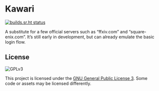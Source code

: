 # Kawari

[![builds.sr.ht status](https://builds.sr.ht/~redstrate/kawari.svg)](https://builds.sr.ht/~redstrate/kawari?)

A substitute for a few official servers such as “ffxiv.com” and “square-enix.com”. It’s still early in development, but can already emulate the basic login flow.

## License

![GPLv3](https://www.gnu.org/graphics/gplv3-127x51.png)

This project is licensed under the [GNU General Public License 3](LICENSE). Some code or assets may be licensed differently.
